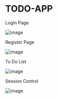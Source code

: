 # TODO-APP
Login Page

![image](https://github.com/melikesenacakir/TODO-APP/assets/115591143/053af249-a2c5-4621-b038-0af6bbf67262)

Register Page

![image](https://github.com/melikesenacakir/TODO-APP/assets/115591143/d002758d-515f-4e5a-8975-45e2b90c3bb3)

To Do List

![image](https://github.com/melikesenacakir/TODO-APP/assets/115591143/64ffee89-2b07-449f-9df9-6952f3a1e6da)


Session Control

![image](https://github.com/melikesenacakir/TODO-APP/assets/115591143/00b85fa2-aa3d-4abf-a64e-20fd4ce3bb4d)



